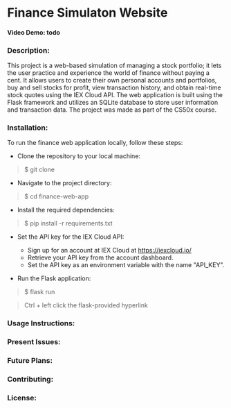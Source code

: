 # **Finance Simulaton Website**
#### **Video Demo**: todo
### **Description**:

This project is a web-based simulation of managing a stock portfolio; it lets the user practice and experience the world of finance without paying a cent. It allows users to create their own personal accounts and portfolios, buy and sell stocks for profit, view transaction history, and obtain real-time stock quotes using the IEX Cloud API. The web application is built using the Flask framework and utilizes an SQLite database to store user information and transaction data. The project was made as part of the CS50x course. 

### **Installation**:
To run the finance web application locally, follow these steps:
- Clone the repository to your local machine:
> $ git clone <repository-url>

- Navigate to the project directory:
> $ cd finance-web-app

- Install the required dependencies:
> $ pip install -r requirements.txt

- Set the API key for the IEX Cloud API:
  - Sign up for an account at IEX Cloud at https://iexcloud.io/
  - Retrieve your API key from the account dashboard.
  - Set the API key as an environment variable with the name "API_KEY".

- Run the Flask application:
> $ flask run

> Ctrl + left click the flask-provided hyperlink


### **Usage Instructions**:

### **Present Issues**:

### **Future Plans**:

### **Contributing**:

### **License**:

